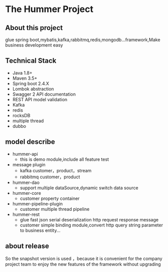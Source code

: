 # The Hummer Project

## About this project

glue spring boot,mybatis,kafka,rabbitmq,redis,mongodb...framework,Make business development easy

## Technical Stack

- Java 1.8+
- Maven 3.5+
- Spring boot 2.4.X
- Lombok abstraction
- Swagger 2 API documentation
- REST API model validation
- Kafka
- redis
- rocksDB
- multiple thread 
- dubbo

## model describe

- hummer-api
    - this is demo module,include all feature test
- message plugin  
    - kafka customer，product，stream 
    - rabbitmq customer，product
- hummer-dao
    - support multiple dataSource,dynamic switch data source
- hummer-core
    - customer property container
- hummer-pipeline-plugin
    - customer multiple thread pipeline
- hummer-rest
    - glue fast json serial deserialization http request response message
    - customer simple binding module,convert http query string parameter to business entity...      

## about release
So the snapshot version is used ，because it is convenient for the company project team to enjoy the new features of the framework without upgrading
